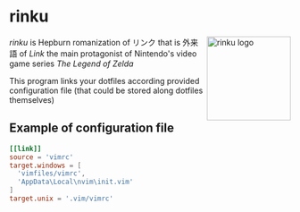 rinku
=====

<img
    align="right"
    width="150"
    height="150"
    src="https://i.postimg.cc/Gtv847M9/link-1.png"
    alt="rinku logo">

*rinku* is Hepburn romanization of リンク that is 外来語 of *Link*
the main protagonist of Nintendo's video game series _The Legend of Zelda_

This program links your dotfiles according provided configuration file
(that could be stored along dotfiles themselves)

## Example of configuration file

```toml
[[link]]
source = 'vimrc'
target.windows = [
  'vimfiles/vimrc',
  'AppData\Local\nvim\init.vim'
]
target.unix = '.vim/vimrc'
```
